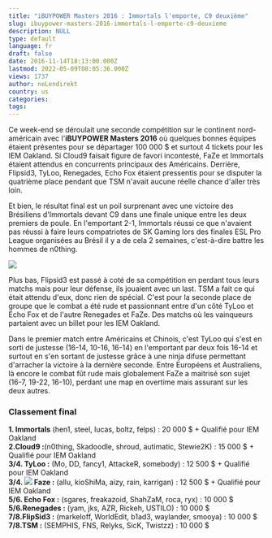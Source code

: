 ```yaml
---
title: "iBUYPOWER Masters 2016 : Immortals l'emporte, C9 deuxième"
slug: ibuypower-masters-2016-immortals-l-emporte-c9-deuxieme
description: NULL
type: default
language: fr
draft: false
date: 2016-11-14T18:13:00.000Z
lastmod: 2022-05-09T08:05:36.000Z
views: 1737
author: neLendirekt
country: us
categories:
tags:
---
```

Ce week-end se déroulait une seconde compétition sur le continent nord-américain avec l'**iBUYPOWER Masters 2016** où quelques bonnes équipes étaient présentes pour se départager 100 000 $ et surtout 4 tickets pour les IEM Oakland. Si Cloud9 faisait figure de favori incontesté, FaZe et Immortals étaient attendus en concurrents principaux des Américains. Derrière, Flipsid3, TyLoo, Renegades, Echo Fox étaient pressentis pour se disputer la quatrième place pendant que TSM n'avait aucune réelle chance d'aller très loin. 

Et bien, le résultat final est un poil surprenant avec une victoire des Brésiliens d'Immortals devant C9 dans une finale unique entre les deux premiers de poule. En l'emportant 2-1, Immortals réussi ce que n'avaient pas réussi à faire leurs compatriotes de SK Gaming lors des finales ESL Pro League organisées au Brésil il y a de cela 2 semaines, c'est-à-dire battre les hommes de n0thing.

![](/storage/images/582b255c091f4_14791046941148jpeg)

Plus bas, Flipsid3 est passé à coté de sa compétition en perdant tous leurs matchs mais pour leur défense, ils jouaient avec un last. TSM a fait ce qui était attendu d'eux, donc rien de spécial. C'est pour la seconde place de groupe que le combat a été rude et passionnant entre d'un côté TyLoo et Echo Fox et de l'autre Renegades et FaZe. Des matchs où les vainqueurs partaient avec un billet pour les IEM Oakland.

Dans le premier match entre Américains et Chinois, c'est TyLoo qui s'est en sorti de justesse (16-14, 10-16, 16-14) en l'emportant par deux fois 16-14 et surtout en s'en sortant de justesse grâce à une ninja difuse permettant d'arracher la victoire à la dernière seconde. Entre Européens et Australiens, là encore le combat fût rude mais globalement FaZe a maitrisé son sujet (16-7, 19-22, 16-10), perdant une map en overtime mais assurant sur les deux autres.

### **Classement final**

**1\. Immortals** (hen1, steel, lucas, boltz, felps) : 20 000 $ + Qualifié pour IEM Oakland  
**2.Cloud9 :**(n0thing, Skadoodle, shroud, autimatic, Stewie2K) : 15 000 $ + Qualifié pour IEM Oakland  
**3/4\. TyLoo :** (Mo, DD, fancy1, AttackeR, somebody) : 12 500 $ + Qualifié pour IEM Oakland  
**3/4\. ![](/storage/countries/flag/europe_flag_580d21b984714.gif) Faze :** (allu, kioShiMa, aizy, rain, karrigan) : 12 500 $ + Qualifié pour IEM Oakland  
**5/6\. Echo Fox :** (sgares, freakazoid, ShahZaM, roca, ryx) : 10 000 $  
**5/6.Renegades :** (yam, jks, AZR, Rickeh, USTILO) : 10 000 $  
**7/8.FlipSid3 :** (markeloff, WorldEdit, b1ad3, waylander, smooya) : 10 000 $  
**7/8.TSM :** (SEMPHIS, FNS, Relyks, SicK, Twistzz) : 10 000 $
